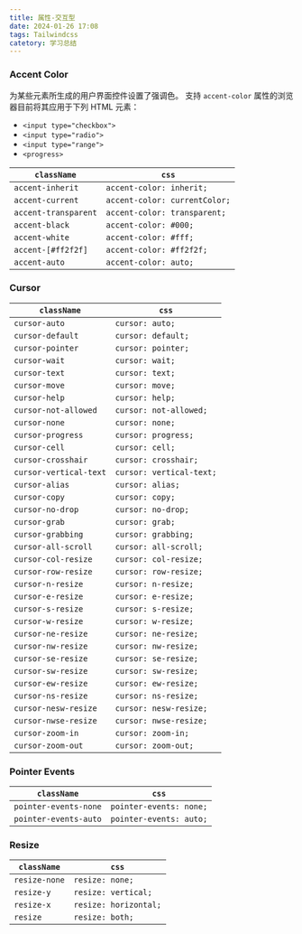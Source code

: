 ```yaml
---
title: 属性-交互型
date: 2024-01-26 17:08
tags: Tailwindcss
catetory: 学习总结
---
```


### Accent Color

为某些元素所生成的用户界面控件设置了强调色。
支持 `accent-color` 属性的浏览器目前将其应用于下列 HTML 元素：

- `<input type="checkbox">`
- `<input type="radio">`
- `<input type="range">`
- `<progress>`

|`className`|`css`|
|---|---|
|`accent-inherit`|`accent-color: inherit;`|
|`accent-current`|`accent-color: currentColor;`|
|`accent-transparent`|`accent-color: transparent;`|
|`accent-black`|`accent-color: #000;`|
|`accent-white`|`accent-color: #fff;`|
|`accent-[#ff2f2f]`|`accent-color: #ff2f2f;`|
|`accent-auto`|`accent-color: auto;`|

### Cursor

|`className`|`css`|
|---|---|
|`cursor-auto`|`cursor: auto;`|
|`cursor-default`|`cursor: default;`|
|`cursor-pointer`|`cursor: pointer;`|
|`cursor-wait`|`cursor: wait;`|
|`cursor-text`|`cursor: text;`|
|`cursor-move`|`cursor: move;`|
|`cursor-help`|`cursor: help;`|
|`cursor-not-allowed`|`cursor: not-allowed;`|
|`cursor-none`|`cursor: none;`|
|`cursor-progress`|`cursor: progress;`|
|`cursor-cell`|`cursor: cell;`|
|`cursor-crosshair`|`cursor: crosshair;`|
|`cursor-vertical-text`|`cursor: vertical-text;`|
|`cursor-alias`|`cursor: alias;`|
|`cursor-copy`|`cursor: copy;`|
|`cursor-no-drop`|`cursor: no-drop;`|
|`cursor-grab`|`cursor: grab;`|
|`cursor-grabbing`|`cursor: grabbing;`|
|`cursor-all-scroll`|`cursor: all-scroll;`|
|`cursor-col-resize`|`cursor: col-resize;`|
|`cursor-row-resize`|`cursor: row-resize;`|
|`cursor-n-resize`|`cursor: n-resize;`|
|`cursor-e-resize`|`cursor: e-resize;`|
|`cursor-s-resize`|`cursor: s-resize;`|
|`cursor-w-resize`|`cursor: w-resize;`|
|`cursor-ne-resize`|`cursor: ne-resize;`|
|`cursor-nw-resize`|`cursor: nw-resize;`|
|`cursor-se-resize`|`cursor: se-resize;`|
|`cursor-sw-resize`|`cursor: sw-resize;`|
|`cursor-ew-resize`|`cursor: ew-resize;`|
|`cursor-ns-resize`|`cursor: ns-resize;`|
|`cursor-nesw-resize`|`cursor: nesw-resize;`|
|`cursor-nwse-resize`|`cursor: nwse-resize;`|
|`cursor-zoom-in`|`cursor: zoom-in;`|
|`cursor-zoom-out`|`cursor: zoom-out;`|

### Pointer Events

|`className`|`css`|
|---|---|
|`pointer-events-none`|`pointer-events: none;`|
|`pointer-events-auto`|`pointer-events: auto;`|

### Resize

|`className`|`css`|
|---|---|
|`resize-none`|`resize: none;`|
|`resize-y`|`resize: vertical;`|
|`resize-x`|`resize: horizontal;`|
|`resize`|`resize: both;`|

